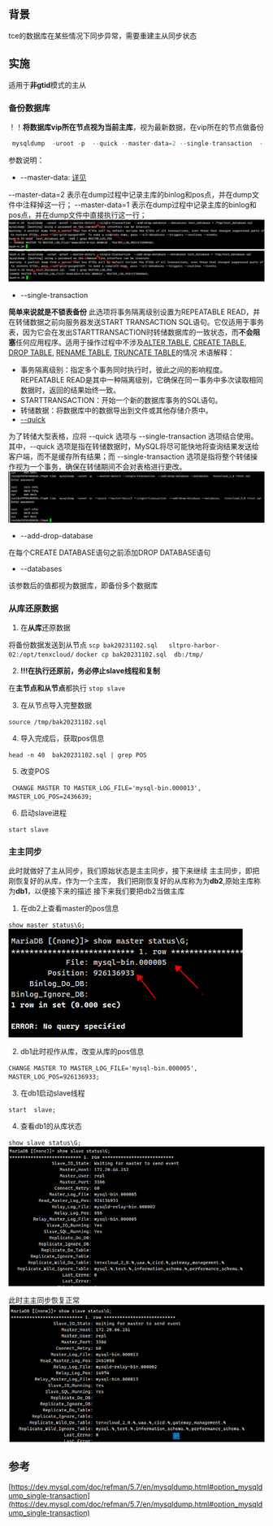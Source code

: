 ## 背景
tce的数据库在某些情况下同步异常，需要重建主从同步状态
## 实施
适用于**非gtid**模式的主从
### 备份数据库
！！**将数据库vip所在节点视为当前主库**，视为最新数据，在vip所在的节点做备份
```python
 mysqldump  -uroot -p  --quick --master-data=2 --single-transaction  --add-drop-database --databases   tenxcloud_2_0 uaa cicd gateway_management > /tmp/bak20231102.sql
```
参数说明：

- --master-data:  [详见](https://dev.mysql.com/doc/refman/5.7/en/mysqldump.html#option_mysqldump_master-data)

--master-data=2   表示在dump过程中记录主库的binlog和pos点，并在dump文件中注释掉这一行；
--master-data=1   表示在dump过程中记录主库的binlog和pos点，并在dump文件中直接执行这一行；
![image.png](https://raw.githubusercontent.com/imdingtalk/img/images/pub/202311171057668.png)
![image.png](https://raw.githubusercontent.com/imdingtalk/img/images/pub/202311171057481.png)

- --single-transaction  

**简单来说就是不锁表备份**
此选项将事务隔离级别设置为REPEATABLE READ，并在转储数据之前向服务器发送START TRANSACTION SQL语句。它仅适用于事务表，因为它会在发出STARTTRANSACTION时转储数据库的一致状态，而**不会阻塞**任何应用程序。适用于操作过程中不涉及[ALTER TABLE](https://dev.mysql.com/doc/refman/5.7/en/alter-table.html), [CREATE TABLE](https://dev.mysql.com/doc/refman/5.7/en/create-table.html), [DROP TABLE](https://dev.mysql.com/doc/refman/5.7/en/drop-table.html), [RENAME TABLE](https://dev.mysql.com/doc/refman/5.7/en/rename-table.html), [TRUNCATE TABLE](https://dev.mysql.com/doc/refman/5.7/en/truncate-table.html)的情况
术语解释：

   - 事务隔离级别：指定多个事务同时执行时，彼此之间的影响程度。REPEATABLE READ是其中一种隔离级别，它确保在同一事务中多次读取相同数据时，返回的结果始终一致。
   - STARTTRANSACTION：开始一个新的数据库事务的SQL语句。
   - 转储数据：将数据库中的数据导出到文件或其他存储介质中。
-  [--quick](https://dev.mysql.com/doc/refman/5.7/en/mysqldump.html#option_mysqldump_quick) 

为了转储大型表格，应将 --quick 选项与 --single-transaction 选项结合使用。其中，--quick 选项是指在转储数据时，MySQL将尽可能快地将查询结果发送给客户端，而不是缓存所有结果；而 --single-transaction 选项是指将整个转储操作视为一个事务，确保在转储期间不会对表格进行更改。
![image.png](https://raw.githubusercontent.com/imdingtalk/img/images/pub/202311171058015.png)

- --add-drop-database

在每个CREATE DATABASE语句之前添加DROP DATABASE语句

-  --databases

该参数后的值都视为数据库，即备份多个数据库



### 从库还原数据

1. 在**从库**还原数据

将备份数据发送到从节点
`scp bak20231102.sql   sltpro-harbor-02:/opt/tenxcloud/`
`docker cp bak20231102.sql  db:/tmp/`

2. **!!!在执行还原前，务必停止slave线程和复制**

在**主节点和从节点**都执行
`stop slave`

3. 在从节点导入完整数据

`source /tmp/bak20231102.sql`

4. 导入完成后，获取pos信息

`head -n 40  bak20231102.sql | grep POS`

5. 改变POS

` CHANGE MASTER TO MASTER_LOG_FILE='mysql-bin.000013', MASTER_LOG_POS=2436639;`

6. 启动slave进程

`start slave`
### 主主同步
此时就做好了主从同步，我们原始状态是主主同步，接下来继续
主主同步，即把刚恢复好的从库，作为一个主库， 我们把刚恢复好的从库称为为**db2**,原始主库称为**db1**，以便接下来的描述
接下来我们要把db2当做主库

1. 在db2上查看master的pos信息

`show master status\G;`
![image.png](https://raw.githubusercontent.com/imdingtalk/img/images/pub/202311171058167.png)

2. db1此时视作从库，改变从库的pos信息

`CHANGE MASTER TO MASTER_LOG_FILE='mysql-bin.000005', MASTER_LOG_POS=926136933;`

3. 在db1启动slave线程

`start  slave;`

4. 查看db1的从库状态

`show slave status\G;`
![image.png](https://raw.githubusercontent.com/imdingtalk/img/images/pub/202311171058342.png)

此时主主同步恢复正常
![image.png](https://raw.githubusercontent.com/imdingtalk/img/images/pub/202311171058176.png)

## 参考
[https://dev.mysql.com/doc/refman/5.7/en/mysqldump.html#option_mysqldump_single-transaction](https://dev.mysql.com/doc/refman/5.7/en/mysqldump.html#option_mysqldump_single-transaction)

 
